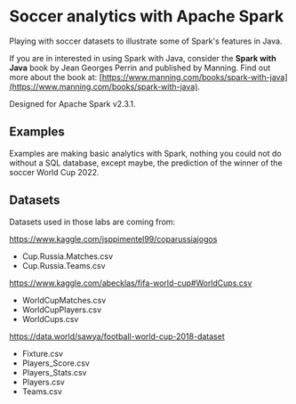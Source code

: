 # Soccer analytics with Apache Spark

Playing with soccer datasets to illustrate some of Spark's features in Java.

If you are in interested in using Spark with Java, consider the **Spark with Java** book by Jean Georges Perrin and published by Manning. Find out more about the book at: [https://www.manning.com/books/spark-with-java](https://www.manning.com/books/spark-with-java).

Designed for Apache Spark v2.3.1.

## Examples

Examples are making basic analytics with Spark, nothing you could not do without a SQL database, except maybe, the prediction of the winner of the soccer World Cup 2022.

## Datasets

Datasets used in those labs are coming from:

https://www.kaggle.com/jsppimentel99/coparussiajogos

 * Cup.Russia.Matches.csv
 * Cup.Russia.Teams.csv

https://www.kaggle.com/abecklas/fifa-world-cup#WorldCups.csv

 * WorldCupMatches.csv
 * WorldCupPlayers.csv
 * WorldCups.csv
 
 
 https://data.world/sawya/football-world-cup-2018-dataset
 
 * Fixture.csv
 * Players_Score.csv
 * Players_Stats.csv
 * Players.csv
 * Teams.csv
 
 